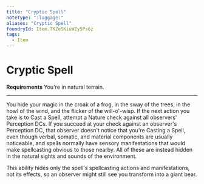 ```yaml
---
title: "Cryptic Spell"
noteType: ":luggage:"
aliases: "Cryptic Spell"
foundryId: Item.TKZeSKiuWZy5Ps6z
tags:
  - Item
---
```


# Cryptic Spell

**Requirements** You're in natural terrain.

* * *

You hide your magic in the croak of a frog, in the sway of the trees, in the howl of the wind, and the flicker of the will-o'-wisp. If the next action you take is to Cast a Spell, attempt a Nature check against all observers' Perception DCs. If you succeed at your check against an observer's Perception DC, that observer doesn't notice that you're Casting a Spell, even though verbal, somatic, and material components are usually noticeable, and spells normally have sensory manifestations that would make spellcasting obvious to those nearby. All of these are instead hidden in the natural sights and sounds of the environment.

This ability hides only the spell's spellcasting actions and manifestations, not its effects, so an observer might still see you transform into a giant bear.

